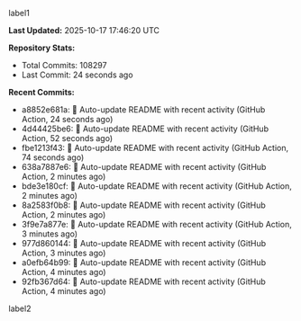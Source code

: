 
label1 
<!-- ACTIVITY_START -->
**Last Updated:** 2025-10-17 17:46:20 UTC

**Repository Stats:**
- Total Commits: 108297
- Last Commit: 24 seconds ago

**Recent Commits:**
- a8852e681a: 🤖 Auto-update README with recent activity (GitHub Action, 24 seconds ago)
- 4d44425be6: 🤖 Auto-update README with recent activity (GitHub Action, 52 seconds ago)
- fbe1213f43: 🤖 Auto-update README with recent activity (GitHub Action, 74 seconds ago)
- 638a7887e6: 🤖 Auto-update README with recent activity (GitHub Action, 2 minutes ago)
- bde3e180cf: 🤖 Auto-update README with recent activity (GitHub Action, 2 minutes ago)
- 8a2583f0b8: 🤖 Auto-update README with recent activity (GitHub Action, 2 minutes ago)
- 3f9e7a877e: 🤖 Auto-update README with recent activity (GitHub Action, 3 minutes ago)
- 977d860144: 🤖 Auto-update README with recent activity (GitHub Action, 3 minutes ago)
- a0efb64b99: 🤖 Auto-update README with recent activity (GitHub Action, 4 minutes ago)
- 92fb367d64: 🤖 Auto-update README with recent activity (GitHub Action, 4 minutes ago)
<!-- ACTIVITY_END -->

label2

